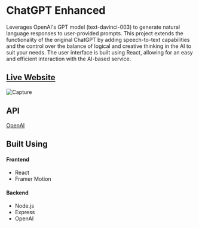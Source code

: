 # ChatGPT Enhanced

Leverages OpenAI's GPT model (text-davinci-003) to generate natural language responses to user-provided prompts. This project extends the functionality of the original ChatGPT by adding speech-to-text capabilities and the control over the balance of logical and creative thinking in the AI to suit your needs. The user interface is built using React, allowing for an easy and efficient interaction with the AI-based service.

## [Live Website](https://chat-gpt-enhanced.web.app/)
![Capture](https://user-images.githubusercontent.com/69617120/213451280-416b189a-f145-49e0-b27f-6744accd4cf1.PNG)


## API
[OpenAI](https://openai.com/api/)

## Built Using
#### Frontend
* React
* Framer Motion

#### Backend
* Node.js
* Express
* OpenAI


